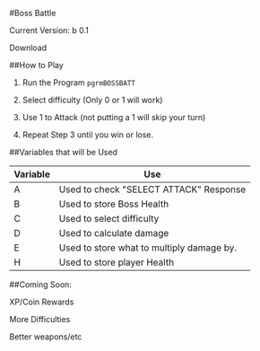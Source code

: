#Boss Battle

Current Version: b 0.1

Download

##How to Play

1) Run the Program `pgrmBOSSBATT`

2) Select difficulty (Only 0 or 1 will work)

3) Use 1 to Attack (not putting a 1 will skip your turn)

4) Repeat Step 3 until you win or lose.

##Variables that will be Used

Variable | Use
-------|------
A | Used to check "SELECT ATTACK" Response
B | Used to store Boss Health
C | Used to select difficulty
D | Used to calculate damage
E | Used to store what to multiply damage by.
H | Used to store player Health

##Coming Soon:

XP/Coin Rewards

More Difficulties

Better weapons/etc
